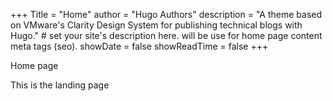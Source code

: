 +++
Title = "Home"
author = "Hugo Authors"
description = "A theme based on VMware's Clarity Design System for publishing technical blogs with Hugo." # set your site's description here. will be use for home page content meta tags (seo).
showDate = false
showReadTime = false
+++

Home page

This is the landing page